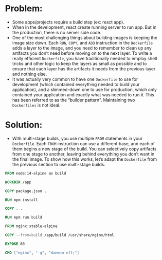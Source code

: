 # Problem: 
- Some apps/projects require a build step (ex: react app). 
- When in the development, react create running server to run app. But in the production, there is no server side code.
- One of the most challenging things about building images is keeping the image size down. Each `RUN`, `COPY`, and `ADD` instruction in the `Dockerfile` adds a layer to the image, and you need to remember to clean up any artifacts you don’t need before moving on to the next layer. To write a really efficient `Dockerfile`, you have traditionally needed to employ shell tricks and other logic to keep the layers as small as possible and to ensure that each layer has the artifacts it needs from the previous layer and nothing else.
- It was actually very common to have one `Dockerfile` to use for development (which contained everything needed to build your application), and a slimmed-down one to use for production, which only contained your application and exactly what was needed to run it. This has been referred to as the “builder pattern”. Maintaining two `Dockerfiles` is not ideal.
# Solution: 
- With multi-stage builds, you use multiple `FROM` statements in your `Dockerfile`. Each `FROM` instruction can use a different base, and each of them begins a new stage of the build. You can selectively copy artifacts from one stage to another, leaving behind everything you don’t want in the final image. To show how this works, let’s adapt the `Dockerfile` from the previous section to use multi-stage builds.
```dockerfile
FROM node:14-alpine as build

WORKDIR /app

COPY package.json .

RUN npm install

COPY . .

RUN npm run build

FROM nginx:stable-alpine

COPY --from=build /app/build /usr/share/nginx/html

EXPOSE 80

CMD ["nginx", "-g", "daemon off;"]

```